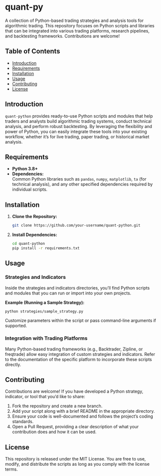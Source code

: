 # quant-py

A collection of Python-based trading strategies and analysis tools for algorithmic trading. This repository focuses on Python scripts and libraries that can be integrated into various trading platforms, research pipelines, and backtesting frameworks. Contributions are welcome!

## Table of Contents

- [Introduction](#introduction)
- [Requirements](#requirements)
- [Installation](#installation)
- [Usage](#usage)
- [Contributing](#contributing)
- [License](#license)

## Introduction

`quant-python` provides ready-to-use Python scripts and modules that help traders and analysts build algorithmic trading systems, conduct technical analysis, and perform robust backtesting. By leveraging the flexibility and power of Python, you can easily integrate these tools into your existing workflow, whether it’s for live trading, paper trading, or historical market analysis.

## Requirements

- **Python 3.8+**
- **Dependencies:**  
  Common Python libraries such as `pandas`, `numpy`, `matplotlib`, `ta` (for technical analysis), and any other specified dependencies required by individual scripts.

## Installation

1. **Clone the Repository:**
   ```bash
   git clone https://github.com/your-username/quant-python.git
   ```

2. **Install Dependencies:**
   ```bash
   cd quant-python
   pip install -r requirements.txt
   ```
## Usage

### Strategies and Indicators
Inside the strategies and indicators directories, you’ll find Python scripts and modules that you can run or import into your own projects.

**Example (Running a Sample Strategy):**
```bash
python strategies/sample_strategy.py
```

Customize parameters within the script or pass command-line arguments if supported.

### Integration with Trading Platforms
Many Python-based trading frameworks (e.g., Backtrader, Zipline, or freqtrade) allow easy integration of custom strategies and indicators. Refer to the documentation of the specific platform to incorporate these scripts directly.

## Contributing
Contributions are welcome! If you have developed a Python strategy, indicator, or tool that you’d like to share:

1. Fork the repository and create a new branch.
2. Add your script along with a brief README in the appropriate directory.
3. Ensure your code is well-documented and follows the project’s coding standards.
4. Open a Pull Request, providing a clear description of what your contribution does and how it can be used.

## License
This repository is released under the MIT License.
You are free to use, modify, and distribute the scripts as long as you comply with the license terms.
